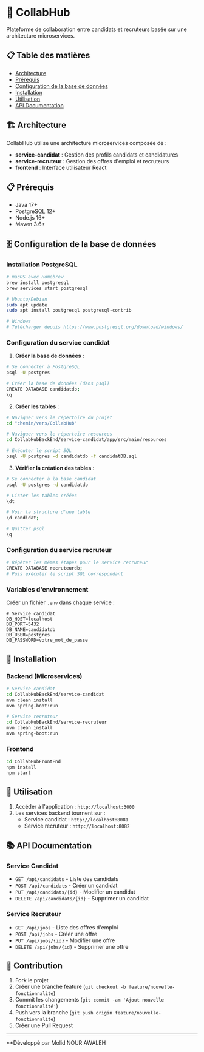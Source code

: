 # 🚀 CollabHub

Plateforme de collaboration entre candidats et recruteurs basée sur une architecture microservices.

## 📋 Table des matières

- [Architecture](#architecture)
- [Prérequis](#prérequis)
- [Configuration de la base de données](#configuration-de-la-base-de-données)
- [Installation](#installation)
- [Utilisation](#utilisation)
- [API Documentation](#api-documentation)

## 🏗️ Architecture

CollabHub utilise une architecture microservices composée de :

- **service-candidat** : Gestion des profils candidats et candidatures
- **service-recruteur** : Gestion des offres d'emploi et recruteurs
- **frontend** : Interface utilisateur React

## 📋 Prérequis

- Java 17+
- PostgreSQL 12+
- Node.js 16+
- Maven 3.6+

## 🗄️ Configuration de la base de données

### Installation PostgreSQL

```bash
# macOS avec Homebrew
brew install postgresql
brew services start postgresql

# Ubuntu/Debian
sudo apt update
sudo apt install postgresql postgresql-contrib

# Windows
# Télécharger depuis https://www.postgresql.org/download/windows/
```

### Configuration du service candidat

1. **Créer la base de données** :
```bash
# Se connecter à PostgreSQL
psql -U postgres

# Créer la base de données (dans psql)
CREATE DATABASE candidatdb;
\q
```

2. **Créer les tables** :
```bash
# Naviguer vers le répertoire du projet
cd "chemin/vers/CollabHub"

# Naviguer vers le répertoire resources
cd CollabHubBackEnd/service-candidat/app/src/main/resources

# Exécuter le script SQL
psql -U postgres -d candidatdb -f candidatDB.sql
```

3. **Vérifier la création des tables** :
```bash
# Se connecter à la base candidat
psql -U postgres -d candidatdb

# Lister les tables créées
\dt

# Voir la structure d'une table
\d candidat;

# Quitter psql
\q
```

### Configuration du service recruteur

```bash
# Répéter les mêmes étapes pour le service recruteur
CREATE DATABASE recruteurdb;
# Puis exécuter le script SQL correspondant
```

### Variables d'environnement

Créer un fichier `.env` dans chaque service :

```env
# Service candidat
DB_HOST=localhost
DB_PORT=5432
DB_NAME=candidatdb
DB_USER=postgres
DB_PASSWORD=votre_mot_de_passe
```

## 🚀 Installation

### Backend (Microservices)

```bash
# Service candidat
cd CollabHubBackEnd/service-candidat
mvn clean install
mvn spring-boot:run

# Service recruteur
cd CollabHubBackEnd/service-recruteur
mvn clean install
mvn spring-boot:run
```

### Frontend

```bash
cd CollabHubFrontEnd
npm install
npm start
```

## 📱 Utilisation

1. Accéder à l'application : `http://localhost:3000`
2. Les services backend tournent sur :
   - Service candidat : `http://localhost:8081`
   - Service recruteur : `http://localhost:8082`

## 📚 API Documentation

### Service Candidat
- `GET /api/candidats` - Liste des candidats
- `POST /api/candidats` - Créer un candidat
- `PUT /api/candidats/{id}` - Modifier un candidat
- `DELETE /api/candidats/{id}` - Supprimer un candidat

### Service Recruteur
- `GET /api/jobs` - Liste des offres d'emploi
- `POST /api/jobs` - Créer une offre
- `PUT /api/jobs/{id}` - Modifier une offre
- `DELETE /api/jobs/{id}` - Supprimer une offre

## 🤝 Contribution

1. Fork le projet
2. Créer une branche feature (`git checkout -b feature/nouvelle-fonctionnalite`)
3. Commit les changements (`git commit -am 'Ajout nouvelle fonctionnalité'`)
4. Push vers la branche (`git push origin feature/nouvelle-fonctionnalite`)
5. Créer une Pull Request



---

**Développé par Molid NOUR AWALEH
